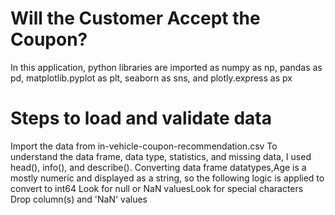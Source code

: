 # Will the Customer Accept the Coupon?
In this application, python libraries are imported as numpy as np, pandas as pd, matplotlib.pyplot as plt, seaborn as sns, and plotly.express as px
# Steps to load and validate data
Import the data from in-vehicle-coupon-recommendation.csv
To understand the data frame, data type, statistics, and missing data, I used head(), info(), and describe().
Converting data frame datatypes,Age is a mostly numeric and displayed as a string, so the following logic is applied to convert to int64
Look for null or NaN valuesLook for special characters
Drop column(s) and 'NaN' values
